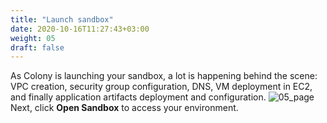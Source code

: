 ```yaml
---
title: "Launch sandbox"
date: 2020-10-16T11:27:43+03:00
weight: 05
draft: false
---
```

As Colony is launching your sandbox, a lot is happening behind the scene: VPC creation, security group configuration, DNS, VM deployment in EC2, and finally application artifacts deployment and configuration. 
 ![05_page](/images/module2/05_page.png)
 Next, click __Open Sandbox__ to access your environment.
